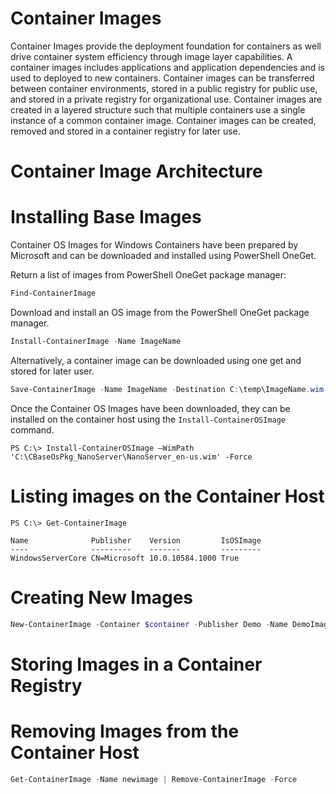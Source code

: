 # Container Images

Container Images provide the deployment foundation for containers as well drive container system efficiency through image layer capabilities. A container images includes applications and application dependencies and is used to deployed to new containers. Container images can be transferred between container environments, stored in a public registry for public use, and stored in a private registry for organizational use. Container images are created in a layered structure such that multiple containers use a single instance of a common container image. Container images can be created, removed and stored in a container registry for later use.

# Container Image Architecture

# Installing Base Images

Container OS Images for Windows Containers have been prepared by Microsoft and can be downloaded and installed using PowerShell OneGet.

Return a list of images from PowerShell OneGet package manager:
```powershell
Find-ContainerImage
```

Download and install an OS image from the PowerShell OneGet package manager.

```powershell
Install-ContainerImage -Name ImageName
```

Alternatively, a container image can be downloaded using one get and stored for later user.
```powershell
Save-ContainerImage -Name ImageName -Destination C:\temp\ImageName.wim
``` 

Once the Container OS Images have been downloaded, they can be installed on the container host using the `Install-ContainerOSImage` command.

```powerhsell
PS C:\> Install-ContainerOSImage –WimPath 'C:\CBaseOsPkg_NanoServer\NanoServer_en-us.wim' -Force
```
# Listing images on the Container Host

```powerhsell
PS C:\> Get-ContainerImage

Name              Publisher    Version         IsOSImage
----              ---------    -------         ---------
WindowsServerCore CN=Microsoft 10.0.10584.1000 True
```
# Creating New Images

```powershell
New-ContainerImage -Container $container -Publisher Demo -Name DemoImage -Version 1.0
```

# Storing Images in a Container Registry

<!-- Can we do this with PowerShell at TP4 -->

# Removing Images from the Container Host

```powershell
Get-ContainerImage -Name newimage | Remove-ContainerImage -Force
```
